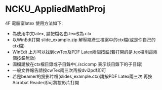 # NCKU_AppliedMathProj
4F 電腦室latex 使用方法如下:
* 為使用中文latex, 請把檔名由.tex改為.ctx
* 以WinEdt打開 slide_example.zip 解壓縮產生檔案中的ctx檔(或是你自己的ctx檔)
* WinEdt 上方可以找到cwTex及PDF Latex兩個按鈕(若打開的是.tex檔則這兩個按鈕無效)
* 圖檔請放在ctx檔目錄或子目錄中(./scicomp 表示該目錄下的子目錄)
* 一般文件報告請按cwTex兩三次再按dvi2pdf即可
* 若是beamer的投影片檔(slides_example.ctx)請按PDF Latex兩三次 再按Acrobat Reader即可將投影片打開
